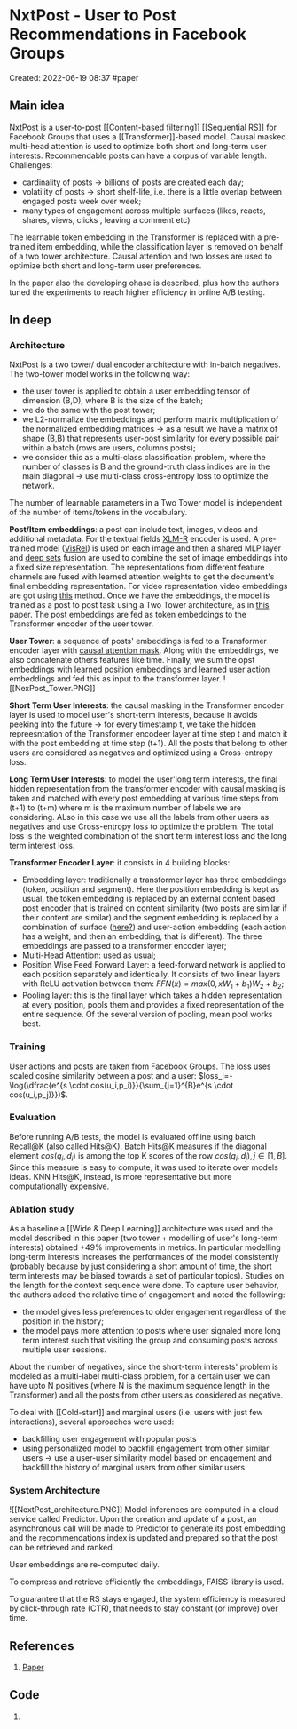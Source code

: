 # NxtPost - User to Post Recommendations in Facebook Groups
Created: 2022-06-19 08:37
#paper
## Main idea
NxtPost is a user-to-post [[Content-based filtering]] [[Sequential RS]] for Facebook Groups that uses a [[Transformer]]-based model. Causal masked multi-head attention is used to optimize both short and long-term user interests. Recommendable posts can have a corpus of variable length.
Challenges:
- cardinality of posts -> billions of posts are created each day;
- volatility of posts -> short shelf-life, i.e. there is a little overlap between engaged posts week over week;
- many types of engagement across multiple surfaces (likes, reacts, shares, views, clicks , leaving a comment etc)

The learnable token embedding in the Transformer is replaced with a pre-trained item embedding, while the classification layer is removed on behalf of a two tower architecture. Causal attention and two losses are used to optimize both short and long-term user preferences.

In the paper also the developing ohase is described, plus how the authors tuned the experiments to reach higher efficiency in online A/B testing.
## In deep
### Architecture
NxtPost is a two tower/ dual encoder architecture with in-batch negatives. The two-tower model works in the following way:
- the user tower is applied to obtain a user embedding tensor of dimension (B,D), where B is the size of the batch;
- we do the same with the post tower;
- we L2-normalize the embeddings and perform matrix multiplication of the normalized embedding matrices -> as a result we have a matrix of shape (B,B) that represents user-post similarity for every possible pair within a batch (rows are users, columns posts);
- we consider this as a multi-class classification problem, where the number of classes is B and the ground-truth class indices are in the main diagonal -> use multi-class cross-entropy loss to optimize the network.

The number of learnable parameters in a Two Tower model is independent of the number of items/tokens in the vocabulary.

**Post/Item embeddings**: a post can include text, images, videos and additional metadata. For the textual fields [XLM-R](https://arxiv.org/abs/1911.02116) encoder is used. A pre-trained model ([VisRel](https://research.facebook.com/publications/visrel-media-search-at-scale/)) is used on each image and then a shared MLP layer and [deep sets](https://arxiv.org/abs/1703.06114) fusion are used to combine the set of image embeddings into a fixed size representation. The representations from different feature channels are fused with learned attention weights to get the document's final embedding representation. For video representation video embeddings are got using [this](https://arxiv.org/abs/1905.12681) method. Once we have the embeddings, the model is trained as a post to post task using a Two Tower architecture, as in [this](https://research.facebook.com/publications/que2search-fast-and-accurate-query-and-document-understanding-for-search-at-facebook/) paper. The post embeddings are fed as token embeddings to the Transformer encoder of the user tower.

**User Tower**: a sequence of posts' embeddings is fed to a Transformer encoder layer with [causal attention mask](https://medium.com/@jinoo/a-simple-example-of-attention-masking-in-transformer-decoder-a6c66757bc7d). Along with the embeddings, we also concatenate others features like time. Finally, we sum the opst embeddings with learned position embeddings and learned user action embeddings and fed this as input to the transformer layer.
![[NexPost_Tower.PNG]]

**Short Term User Interests**: the causal masking in the Transformer encoder layer is used to model user's short-term interests, because it avoids peeking into the future -> for every timestamp t, we take the hidden repreesntation of the Transformer encodeer layer at time step t and match it with the post embedding at time step (t+1). All the posts that belong to other users are considered as negatives and optimized using a Cross-entropy loss.

**Long Term User Interests**: to model the user'long term interests, the final hidden representation from the transformer encoder with causal masking is taken and matched with every post embedding at various time steps from (t+1) to (t+m) where m is the maximum number of labels we are considering. ALso in this case we use all the labels from other users as negatives and use Cross-entropy loss to optimize the problem. The total loss is the  weighted combination of the short term interest loss and the long term interest loss.

**Transformer Encoder Layer**: it consists in 4 building blocks:
- Embedding layer: traditionally a transformer layer has three embeddings (token, position and segment). Here the position embedding is kept as usual, the token embedding is replaced by an external content based post encoder that is trained on content similarity (two posts are similar if their content are similar) and the segment embedding is replaced by a combination of surface ([here?](https://arxiv.org/abs/2011.12438)) and user-action embedding (each action has a weight, and then an embedding, that is different). The three embeddings are passed to a transformer encoder layer;
- Multi-Head Attention: used as usual;
- Position Wise Feed Forward Layer: a feed-forward network is applied to each position separately and identically. It consists of two linear layers with ReLU activation between them: $FFN(x)=max(0,xW_1+b_1)W_2+b_2$;
- Pooling layer: this is the final layer which takes a hidden representation at every position, pools them and provides a fixed representation of the entire sequence. Of the several version of pooling, mean pool works best.

### Training
User actions and posts are taken from Facebook Groups. The loss uses scaled cosine similarity between a post and a user: $loss_i=-\log(\dfrac{e^{s \cdot cos(u_i,p_i)}}{\sum_{j=1}^{B}e^{s \cdot cos(u_i,p_j)}})$.

### Evaluation
Before running A/B tests, the model is evaluated offline using batch Recall@K (also called Hits@K). 
Batch Hits@K measures if the diagonal element $cos(q_i,d_i)$ is among the top K scores of the row $cos(q_i,d_j), j \in [1,B]$. Since this measure is easy to compute, it was used to iterate over models ideas.
KNN Hits@K, instead, is more representative but more computationally expensive.

### Ablation study
As a baseline a [[Wide & Deep Learning]] architecture was used and the model described in this paper (two tower + modelling of user's long-term interests) obtained +49% improvements in metrics. In particular modelling long-term interests increases the performances of the model consistently (probably because by just considering a short amount of time, the short term interests may be biased towards a set of particular topics).
Studies on the length for the context sequence were done.
To capture user behavior, the authors added the relative time of engagement and noted the following:
- the model gives less preferences to older engagement regardless of the position in the history;
- the model pays more attention to posts where user signaled more long term interest such that visiting the group and consuming posts across multiple user sessions.

About the number of negatives, since the short-term interests' problem is modeled as a multi-label multi-class problem, for a certain user we can have upto N positives (where N is the maximum sequence length in the Transformer) and all the posts from other users as considered as negative.

To deal with [[Cold-start]] and marginal users (i.e. users with just few interactions), several approaches were used:
- backfilling user engagement with popular posts
- using personalized model to backfill engagement from other similar users -> use a user-user similarity model based on engagement and backfill the history of marginal users from other similar users.

### System Architecture
![[NextPost_architecture.PNG]]
Model inferences are computed in a cloud service called Predictor.
Upon the creation and update of a post, an asynchronous call will be made to Predictor to generate its post embedding and the recommendations index is updated and prepared so that the post can be retrieved and ranked.

User embeddings are re-computed daily.

To compress and retrieve efficiently the embeddings, FAISS library is used.

To guarantee that the RS stays engaged, the system efficiency is measured by click-through rate (CTR), that needs to stay constant (or improve) over time.

## References
1. [Paper](https://arxiv.org/pdf/2202.03645.pdf)

## Code
1. 
